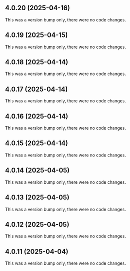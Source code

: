 ## 4.0.20 (2025-04-16)

This was a version bump only, there were no code changes.

## 4.0.19 (2025-04-15)

This was a version bump only, there were no code changes.

## 4.0.18 (2025-04-14)

This was a version bump only, there were no code changes.

## 4.0.17 (2025-04-14)

This was a version bump only, there were no code changes.

## 4.0.16 (2025-04-14)

This was a version bump only, there were no code changes.

## 4.0.15 (2025-04-14)

This was a version bump only, there were no code changes.

## 4.0.14 (2025-04-05)

This was a version bump only, there were no code changes.

## 4.0.13 (2025-04-05)

This was a version bump only, there were no code changes.

## 4.0.12 (2025-04-05)

This was a version bump only, there were no code changes.

## 4.0.11 (2025-04-04)

This was a version bump only, there were no code changes.
